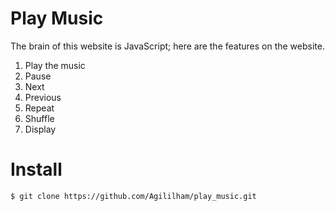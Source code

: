 # Play Music
The brain of this website is JavaScript; here are the features on the website.
1. Play the music
2. Pause
3. Next
4. Previous
5. Repeat
6. Shuffle
7. Display 

# Install 
```
$ git clone https://github.com/Agililham/play_music.git
```

